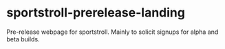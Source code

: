 # sportstroll-prerelease-landing
Pre-release webpage for sportstroll. Mainly to solicit signups for alpha and beta builds.
